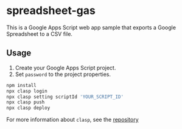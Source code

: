 # spreadsheet-gas

This is a Google Apps Script web app sample that exports a Google Spreadsheet to a CSV file.

## Usage
1. Create your Google Apps Script project.
2. Set `password` to the project properties.
```bash
npm install
npx clasp login
npx clasp setting scriptId 'YOUR_SCRIPT_ID'
npx clasp push
npx clasp deploy
```
For more information about `clasp`, see the [repository](https://github.com/google/clasp)
